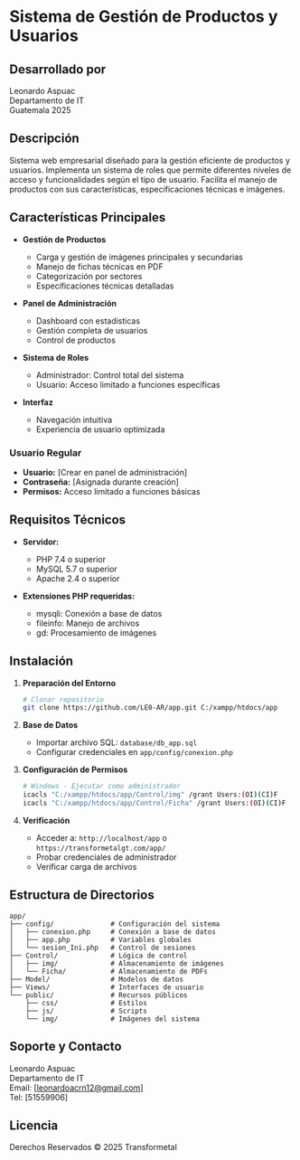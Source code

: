 # Sistema de Gestión de Productos y Usuarios

## Desarrollado por
Leonardo Aspuac  
Departamento de IT  
Guatemala 2025

## Descripción
Sistema web empresarial diseñado para la gestión eficiente de productos y usuarios. 
Implementa un sistema de roles que permite diferentes niveles de acceso y funcionalidades 
según el tipo de usuario. Facilita el manejo de productos con sus características, 
especificaciones técnicas e imágenes.

## Características Principales
- **Gestión de Productos**
  - Carga y gestión de imágenes principales y secundarias
  - Manejo de fichas técnicas en PDF
  - Categorización por sectores
  - Especificaciones técnicas detalladas

- **Panel de Administración**
  - Dashboard con estadísticas
  - Gestión completa de usuarios
  - Control de productos

- **Sistema de Roles**
  - Administrador: Control total del sistema
  - Usuario: Acceso limitado a funciones específicas

- **Interfaz**
  - Navegación intuitiva
  - Experiencia de usuario optimizada

### Usuario Regular
- **Usuario:** [Crear en panel de administración]
- **Contraseña:** [Asignada durante creación]
- **Permisos:** Acceso limitado a funciones básicas

## Requisitos Técnicos
- **Servidor:**
  - PHP 7.4 o superior
  - MySQL 5.7 o superior
  - Apache 2.4 o superior

- **Extensiones PHP requeridas:**
  - mysqli: Conexión a base de datos
  - fileinfo: Manejo de archivos
  - gd: Procesamiento de imágenes

## Instalación
1. **Preparación del Entorno**
   ```bash
   # Clonar repositorio
   git clone https://github.com/LE0-AR/app.git C:/xampp/htdocs/app
   ```

2. **Base de Datos**
   - Importar archivo SQL: `database/db_app.sql`
   - Configurar credenciales en `app/config/conexion.php`

3. **Configuración de Permisos**
   ```bash
   # Windows - Ejecutar como administrador
   icacls "C:/xampp/htdocs/app/Control/img" /grant Users:(OI)(CI)F
   icacls "C:/xampp/htdocs/app/Control/Ficha" /grant Users:(OI)(CI)F
   ```

4. **Verificación**
   - Acceder a: `http://localhost/app` o `https://transformetalgt.com/app/`
   - Probar credenciales de administrador
   - Verificar carga de archivos

## Estructura de Directorios
```
app/
├── config/              # Configuración del sistema
│   ├── conexion.php     # Conexión a base de datos
│   ├── app.php          # Variables globales
│   └── sesion_Ini.php   # Control de sesiones
├── Control/             # Lógica de control
│   ├── img/             # Almacenamiento de imágenes
│   └── Ficha/           # Almacenamiento de PDFs
├── Model/               # Modelos de datos
├── Views/               # Interfaces de usuario
└── public/              # Recursos públicos
    ├── css/             # Estilos
    ├── js/              # Scripts
    └── img/             # Imágenes del sistema
```

## Soporte y Contacto
Leonardo Aspuac  
Departamento de IT  
Email: [leonardoacrn12@gmail.com]  
Tel: [51559906]

## Licencia
Derechos Reservados © 2025 Transformetal